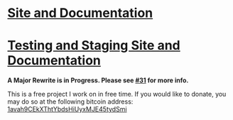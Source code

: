 [Site and Documentation](http://galts-gulch.github.io/avarice/)
===============================================================
[Testing and Staging Site and Documentation](http://galts-gulch.github.io/avarice-testing/)
===============================================================

**A Major Rewrite is in Progress. Please see [#31](https://github.com/Galts-Gulch/avarice/issues/31) for more info.**

This is a free project I work on in free time. If you would like to
donate, you may do so at the following bitcoin address:
[1avah9CEkXThtYbdsHiUyxMJE45tydSmi](bitcoin://1avah9CEkXThtYbdsHiUyxMJE45tydSmi)
